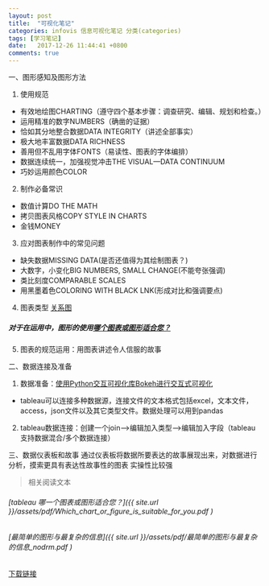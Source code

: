 ```yaml
---
layout: post
title:  "可视化笔记"
categories: infovis 信息可视化笔记 分类(categories)
tags: [学习笔记]
date:   2017-12-26 11:44:41 +0800
comments: true
---
```


一、图形感知及图形方法
1. 使用规范
- 有效地绘图CHARTING（遵守四个基本步骤：调查研究、编辑、规划和检查。）
- 运用精准的数字NUMBERS（确凿的证据）
- 恰如其分地整合数据DATA INTEGRITY（讲述全部事实）
- 极大地丰富数据DATA RICHNESS
- 善用但不乱用字体FONTS（易读性、图表的字体编排）
- 数据连续统一，加强视觉冲击THE VISUAL—DATA CONTINUUM
- 巧妙运用颜色COLOR
2. 制作必备常识
- 数值计算DO THE MATH
- 拷贝图表风格COPY STYLE IN CHARTS
- 金钱MONEY
3. 应对图表制作中的常见问题
- 缺失数据MISSING DATA(是否还值得为其绘制图表？)
- 大数字，小变化BIG NUMBERS, SMALL CHANGE(不能夸张强调)
- 类比刻度COMPARABLE SCALES
- 用黑墨着色COLORING WITH BLACK LNK(形成对比和强调要点)
4. 图表类型
[关系图](http://note.youdao.com/noteshare?id=8868eabf7e87eabd43d6cc48f09334c1)
##### 对于在运用中，图形的使用[哪个图表或图形适合您？](http://note.youdao.com/noteshare?id=0e1ee6bce9fc47e27707b0e2d3c45dde&sub=B152E99FA7B64BFD968F5AE3F8AA060A)
5. 图表的规范运用：用图表讲述令人信服的故事


二、数据连接及准备
1. 数据准备：[使用Python交互可视化库Bokeh进行交互式可视化](使用Python交互可视化库Bokeh进行交互式可视化)
- tableau可以连接多种数据源，连接文件的文本格式包括excel，文本文件，access，json文件以及其它类型文件。数据处理可以用到pandas
2. tableau数据连接：创建一个join-->编辑加入类型-->编辑加入字段（tableau支持数据混合/多个数据连接）

三、数据仪表板和故事
通过仪表板将数据所要表达的故事展现出来，对数据进行分析，摸索更具有表达性故事性的图表
实操性比较强

> 相关阅读文本
###### [tableau 哪一个图表或图形适合您？]({{ site.url }}/assets/pdf/Which_chart_or_figure_is_suitable_for_you.pdf )
###### [最简单的图形与最复杂的信息]({{ site.url }}/assets/pdf/最简单的图形与最复杂的信息_nodrm.pdf )
<div markdown="0"><a href="https://pan.baidu.com/s/1dFq8UNB" class="btn btn-info">下载链接</a></div>
